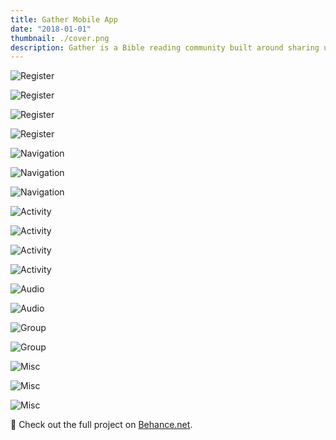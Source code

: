 ```yaml
---
title: Gather Mobile App
date: "2018-01-01"
thumbnail: ./cover.png
description: Gather is a Bible reading community built around sharing user generated Bible content.
---
```


<div class="grid-group--mobile">

![Register](./1register-1.png)

![Register](./1register-2.png)

![Register](./1register-3.png)

![Register](./1register-4.png)

</div>

<div class="grid-group--mobile">

![Navigation](./2navigation-1.png)

![Navigation](./2navigation-2.png)

![Navigation](./2navigation-3.png)

</div>

<div class="grid-group--mobile">

![Activity](./3activity-1.png)

![Activity](./3activity-2.png)

![Activity](./3activity-3.png)

![Activity](./3activity-4.png)

</div>

<div class="grid-group--mobile">

![Audio](./4audio-1.png)

![Audio](./4audio-2.png)

![Group](./4group.png)

![Group](./4group.png)

</div>

<div class="grid-group--mobile">

![Misc](.5misc-1.png)

![Misc](.5misc-2.png)

![Misc](.5misc-3.png)

</div>

📎 Check out the full project on [Behance.net](https://www.behance.net/gallery/71080867/Gather-Social-Bible-Reading).
